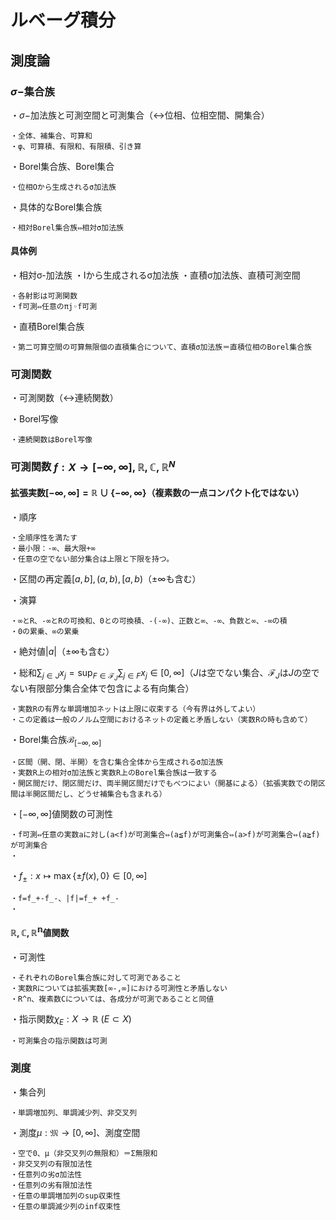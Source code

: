 # ルベーグ積分

## 測度論

### $\sigma-$集合族

・$\sigma-$加法族と可測空間と可測集合（↔位相、位相空間、開集合）

    ・全体、補集合、可算和
    ・φ、可算積、有限和、有限積、引き算

・Borel集合族、Borel集合

    ・位相Oから生成されるσ加法族

・具体的なBorel集合族

    ・相対Borel集合族⇔相対σ加法族

#### 具体例

・相対σ-加法族
・Iから生成されるσ加法族
・直積σ加法族、直積可測空間

    ・各射影は可測関数
    ・f可測⇔任意のπj◦f可測

・直積Borel集合族

    ・第二可算空間の可算無限個の直積集合について、直積σ加法族＝直積位相のBorel集合族


### 可測関数

・可測関数（↔連続関数）

・Borel写像

    ・連続関数はBorel写像

### 可測関数 $f:X\to [-\infty,\infty],\mathbb{R},\mathbb{C},\mathbb{R}^N$

#### 拡張実数$[-\infty,\infty]=\mathbb{R}\cup\{-\infty,\infty\}$（複素数の一点コンパクト化ではない）

・順序

    ・全順序性を満たす
    ・最小限：-∞、最大限+∞
    ・任意の空でない部分集合は上限と下限を持つ。

・区間の再定義$[a,b],(a,b),[a,b)$（$\pm\infty$も含む）

・演算

    ・∞とR、-∞とRの可換和、0との可換積、-(-∞)、正数と∞、-∞、負数と∞、-∞の積
    ・0の累乗、∞の累乗

・絶対値$|a|$（$\pm\infty$も含む）

・総和$\sum_{j\in J}x_j=\sup_{F\in\mathcal{F}_J}\sum_{j\in F}x_j\in[0,\infty]$（$J$は空でない集合、$\mathcal{F}_J$は$J$の空でない有限部分集合全体で包含による有向集合）

    ・実数Rの有界な単調増加ネットは上限に収束する（今有界は外してよい）
    ・この定義は一般のノルム空間におけるネットの定義と矛盾しない（実数Rの時も含めて）

・Borel集合族$\mathcal{B}_{[-\infty,\infty]}$

    ・区間（開、閉、半開）を含む集合全体から生成されるσ加法族
    ・実数R上の相対σ加法族と実数R上のBorel集合族は一致する
    ・開区間だけ、閉区間だけ、両半開区間だけでもべつによい（開基による）（拡張実数での閉区間は半開区間だし、どうせ補集合も含まれる）

・$[-\infty,\infty]$値関数の可測性

    ・f可測⇔任意の実数aに対し(a<f)が可測集合⇔(a≦f)が可測集合⇔(a>f)が可測集合⇔(a≧f)が可測集合
    ・

・$f_{\pm}:x\mapsto\max\{\pm f(x),0\}\in[0,\infty]$

    ・f=f_+-f_-、|f|=f_+ +f_-
    ・

#### $\mathbb{R,C,R^n}$値関数

・可測性

    ・それぞれのBorel集合族に対して可測であること
    ・実数Rについては拡張実数[∞-,∞]における可測性と矛盾しない
    ・R^n、複素数Cについては、各成分が可測であることと同値

・指示関数$\chi_E:X\to \mathbb{R}\ (E\subset X)$

    ・可測集合の指示関数は可測


### 測度

・集合列

    ・単調増加列、単調減少列、非交叉列

・測度$\mu:\mathfrak{M}\to[0,\infty]$、測度空間

    ・空で0、μ（非交叉列の無限和）＝Σ無限和
    ・非交叉列の有限加法性
    ・任意列の劣σ加法性
    ・任意列の劣有限加法性
    ・任意の単調増加列のsup収束性
    ・任意の単調減少列のinf収束性
